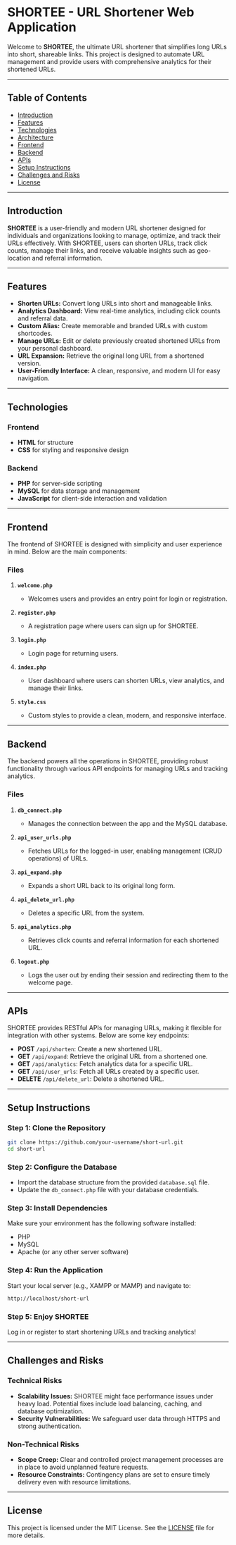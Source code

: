 # **SHORTEE - URL Shortener Web Application**

Welcome to **SHORTEE**, the ultimate URL shortener that simplifies long URLs into short, shareable links. This project is designed to automate URL management and provide users with comprehensive analytics for their shortened URLs.

---

## **Table of Contents**
- [Introduction](#introduction)
- [Features](#features)
- [Technologies](#technologies)
- [Architecture](#architecture)
- [Frontend](#frontend)
- [Backend](#backend)
- [APIs](#apis)
- [Setup Instructions](#setup-instructions)
- [Challenges and Risks](#challenges-and-risks)
- [License](#license)

---

## **Introduction**

**SHORTEE** is a user-friendly and modern URL shortener designed for individuals and organizations looking to manage, optimize, and track their URLs effectively. With SHORTEE, users can shorten URLs, track click counts, manage their links, and receive valuable insights such as geo-location and referral information.

---

## **Features**
- **Shorten URLs:** Convert long URLs into short and manageable links.
- **Analytics Dashboard:** View real-time analytics, including click counts and referral data.
- **Custom Alias:** Create memorable and branded URLs with custom shortcodes.
- **Manage URLs:** Edit or delete previously created shortened URLs from your personal dashboard.
- **URL Expansion:** Retrieve the original long URL from a shortened version.
- **User-Friendly Interface:** A clean, responsive, and modern UI for easy navigation.

---

## **Technologies**

### **Frontend**
- **HTML** for structure
- **CSS** for styling and responsive design

### **Backend**
- **PHP** for server-side scripting
- **MySQL** for data storage and management
- **JavaScript** for client-side interaction and validation

---

## **Frontend**

The frontend of SHORTEE is designed with simplicity and user experience in mind. Below are the main components:

### **Files**
1. **`welcome.php`**  
   - Welcomes users and provides an entry point for login or registration.
   
2. **`register.php`**  
   - A registration page where users can sign up for SHORTEE.

3. **`login.php`**  
   - Login page for returning users.

4. **`index.php`**  
   - User dashboard where users can shorten URLs, view analytics, and manage their links.

5. **`style.css`**  
   - Custom styles to provide a clean, modern, and responsive interface.

---

## **Backend**

The backend powers all the operations in SHORTEE, providing robust functionality through various API endpoints for managing URLs and tracking analytics.

### **Files**
1. **`db_connect.php`**  
   - Manages the connection between the app and the MySQL database.

2. **`api_user_urls.php`**  
   - Fetches URLs for the logged-in user, enabling management (CRUD operations) of URLs.

3. **`api_expand.php`**  
   - Expands a short URL back to its original long form.

4. **`api_delete_url.php`**  
   - Deletes a specific URL from the system.

5. **`api_analytics.php`**  
   - Retrieves click counts and referral information for each shortened URL.

6. **`logout.php`**  
   - Logs the user out by ending their session and redirecting them to the welcome page.

---

## **APIs**

SHORTEE provides RESTful APIs for managing URLs, making it flexible for integration with other systems. Below are some key endpoints:

- **POST** `/api/shorten`: Create a new shortened URL.
- **GET** `/api/expand`: Retrieve the original URL from a shortened one.
- **GET** `/api/analytics`: Fetch analytics data for a specific URL.
- **GET** `/api/user_urls`: Fetch all URLs created by a specific user.
- **DELETE** `/api/delete_url`: Delete a shortened URL.

---

## **Setup Instructions**

### **Step 1: Clone the Repository**
```bash
git clone https://github.com/your-username/short-url.git
cd short-url
```

### **Step 2: Configure the Database**
- Import the database structure from the provided `database.sql` file.
- Update the `db_connect.php` file with your database credentials.

### **Step 3: Install Dependencies**
Make sure your environment has the following software installed:
- PHP
- MySQL
- Apache (or any other server software)

### **Step 4: Run the Application**
Start your local server (e.g., XAMPP or MAMP) and navigate to:
```bash
http://localhost/short-url
```

### **Step 5: Enjoy SHORTEE**
Log in or register to start shortening URLs and tracking analytics!

---

## **Challenges and Risks**

### **Technical Risks**
- **Scalability Issues:** SHORTEE might face performance issues under heavy load. Potential fixes include load balancing, caching, and database optimization.
- **Security Vulnerabilities:** We safeguard user data through HTTPS and strong authentication.

### **Non-Technical Risks**
- **Scope Creep:** Clear and controlled project management processes are in place to avoid unplanned feature requests.
- **Resource Constraints:** Contingency plans are set to ensure timely delivery even with resource limitations.


---

## **License**

This project is licensed under the MIT License. See the [LICENSE](LICENSE) file for more details.

